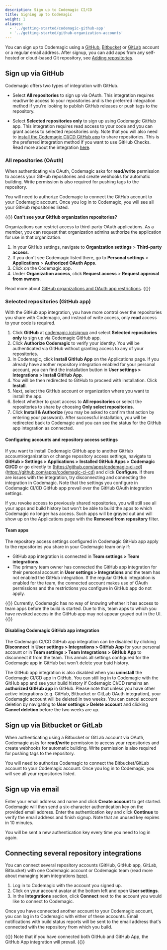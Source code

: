 ```yaml
---
description: Sign up to Codemagic CI/CD
title: Signing up to Codemagic
weight: 1
aliases:
  - '../getting-started/codemagic-github-app'
  - '../getting-started/github-organization-accounts'
---
```


You can sign up to Codemagic using a [GitHub](https://github.com/), [Bitbucket](https://bitbucket.org/) or [GitLab](https://about.gitlab.com/) account or a regular email address. After signup, you can add apps from any self-hosted or cloud-based Git repository, see [Adding repositories](./adding-apps-from-custom-sources).

## Sign up via GitHub

Codemagic offers two types of integration with GitHub.

* Select **All repositories** to sign up via OAuth. This integration requires read/write access to your repositories and is the preferred integration method if you're looking to publish GitHub releases or push tags to the repository.

* Select **Selected repositories only** to sign up using Codemagic GitHub app. This integration requires read access to your code and you can grant access to selected repositories only. Note that you will also need to [install the Codemagic CI/CD GitHub app](https://github.com/apps/codemagic-ci-cd) to share repositories. This is the preferred integration method if you want to use GitHub Checks. Read more about the integration [here](#selected-repositories-github-app).

### All repositories (OAuth)

When authenticating via OAuth, Codemagic asks for **read/write** permission to access your GitHub repositories and create webhooks for automatic building. Write permission is also required for pushing tags to the repository. 

You will need to authorize Codemagic to connect the GitHub account to your Codemagic account. Once you log in to Codemagic, you will see all your GitHub repositories listed.

{{<notebox>}}
**Can't see your GitHub organization repositories?**

Organizations can restrict access to third-party OAuth applications. As a member, you can request that organization admins authorize the application for use in that organization.

1. In your GitHub settings, navigate to **Organization settings** > **Third-party access**.
2. If you don't see Codemagic listed there, go to **Personal settings** > **Applications** > **Authorized OAuth Apps**.
3. Click on the Codemagic app.
4. Under **Organization access**, click **Request access** > **Request approval from owners**.

Read more about [GitHub organizations and OAuth app restrictions](https://help.github.com/en/articles/authorizing-oauth-apps#oauth-apps-and-organizations).
{{</notebox>}}

### Selected repositories (GitHub app)

With the GitHub app integration, you have more control over the repositories you share with Codemagic, and instead of write access, only **read** access to your code is required.

1. Click **GitHub** at [codemagic.io/signup](https://codemagic.io/signup) and select **Selected repositories only** to sign up via Codemagic GitHub app. 
2. Click **Authorize Codemagic** to verify your identity. You will be authenticated via GitHub without granting access to any of your repositories.
3. In Codemagic, click **Install GitHub App** on the Applications page. If you already have another repository integration enabled for your personal account, you can find the installation button in **User settings > Integrations > Install GitHub App**. 
4. You will be then redirected to GitHub to proceed with installation. Click **Install**.
5. Next, select the GitHub account or organization where you want to install the app.
6. Select whether to grant access to **All repositories** or select the repositories to share by choosing **Only select repositories**.
7. Click **Install & Authorize** (you may be asked to confirm that action by entering your password). After successful installation, you will be redirected back to Codemagic and you can see the status for the GitHub app integration as connected.

#### Configuring accounts and repository access settings

If you want to install Codemagic GitHub app to another GitHub account/organization or change repository access settings, navigate to **GitHub > Settings > Applications > Installed GitHub Apps > Codemagic CI/CD** or go directly to [https://github.com/apps/codemagic-ci-cd](https://github.com/apps/codemagic-ci-cd) and click **Configure**. If there are issues with the integration, try disconnecting and connecting the integration in Codemagic. Note that the settings you configure in Codemagic CI/CD GitHub app prevail over the GitHub OAuth integration settings.

If you revoke access to previously shared repositories, you will still see all your apps and build history but won't be able to build the apps to which Codemagic no longer has access. Such apps will be grayed out and will show up on the Applications page with the **Removed from repository** filter.

#### Team apps

The repository access settings configured in Codemagic GitHub app apply to the repositories you share in your Codemagic team only if:

* GitHub app integration is connected in **Team settings > Team integrations**.
* The primary team owner has connected the GitHub app integration for their personal account in **User settings > Integrations** and the team has not enabled the GitHub integration. If the regular GitHub integration is enabled for the team, the connected account makes use of OAuth permissions and the restrictions you configure in GitHub app do not apply.

{{<notebox>}}
Currently, Codemagic has no way of knowing whether it has access to team apps before the build is started. Due to this, team apps to which you have revoked access in the GitHub app may not appear grayed out in the UI.
{{</notebox>}}

#### Disabling Codemagic GitHub app integration

The Codemagic CI/CD GitHub app integration can be disabled by clicking **Disconnect** in **User settings > Integrations > GitHub App** for your personal account or in **Team settings > Team Integrations > GitHub App** to disconnect it from the team. This annuls all settings configured for the Codemagic app in GitHub but won't delete your buid history.

The GitHub app integration is also disabled when you **uninstall** the Codemagic CI/CD app in GitHub. You can still log in to Codemagic with the GitHub app and see your build history if Codemagic CI/CD remains an **authorized GitHub app** in GitHub. Please note that unless you have other active integrations (e.g. GitHub, Bitbucket or GitLab OAuth integration), your Codemagic account will be deleted in two weeks. You can cancel account deletion by navigating to **User settings > Delete account** and clicking **Cancel deletion** before the two weeks are up.

## Sign up via Bitbucket or GitLab

When authenticating using a Bitbucket or GitLab account via OAuth, Codemagic asks for **read/write** permission to access your repositories and create webhooks for automatic building. Write permission is also required for pushing tags to the repository. 

You will need to authorize Codemagic to connect the Bitbucket/GitLab account to your Codemagic account. Once you log in to Codemagic, you will see all your repositories listed.

## Sign up via email

Enter your email address and name and click **Create account** to get started. Codemagic will then send a six-character authentication key on the provided email address. Enter the authentication key and click **Continue** to verify the email address and finish signup. Note that an unused key expires in 10 minutes. 

You will be sent a new authentication key every time you need to log in again.

## Connecting several repository integrations

You can connect several repository accounts (GitHub, GitHub app, GitLab, Bitbucket) with one Codemagic account or Codemagic team (read more about managing team integrations [here](../teams/teams/#managing-team-integrations)).

1. Log in to Codemagic with the account you signed up.
2. Click on your account avatar at the bottom left and open **User settings**.
3. In the **Integrations** section, click **Connect** next to the account you would like to connect to Codemagic.

Once you have connected another account to your Codemagic account, you can log in to Codemagic with either of these accounts. Email notifications with build status reports will be sent to the email address that's connected with the repository from which you build.

{{<notebox>}}
Note that if you have connected both GitHub and GitHub App, the GitHub App integration will prevail.
{{</notebox>}}
